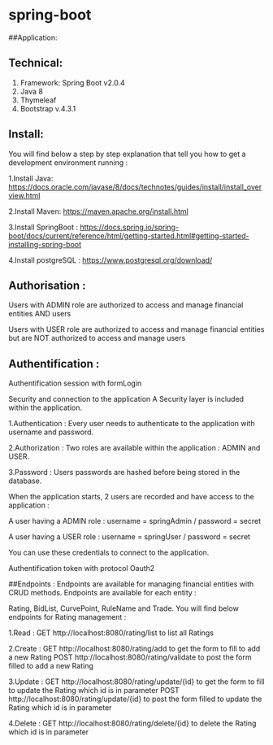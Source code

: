 # spring-boot

##Application:

## Technical:
1. Framework: Spring Boot v2.0.4
2. Java 8
3. Thymeleaf
4. Bootstrap v.4.3.1

## Install:
You will find below a step by step explanation that tell you how to get a development environment running :

1.Install Java: https://docs.oracle.com/javase/8/docs/technotes/guides/install/install_overview.html

2.Install Maven: https://maven.apache.org/install.html

3.Install SpringBoot : https://docs.spring.io/spring-boot/docs/current/reference/html/getting-started.html#getting-started-installing-spring-boot

4.Install postgreSQL : https://www.postgresql.org/download/

## Authorisation :

Users with ADMIN role are authorized to access and manage financial entities AND users

Users with USER role are authorized to access and manage financial entities but are NOT authorized to access and manage users

## Authentification :
Authentification session with formLogin

Security and connection to the application
A Security layer is included within the application.

1.Authentication : Every user needs to authenticate to the application with username and password.

2.Authorization : Two roles are available within the application : ADMIN and USER.

3.Password : Users passwords are hashed before being stored in the database.

When the application starts, 2 users are recorded and have access to the application :

A user having a ADMIN role : username = springAdmin / password = secret

A user having a USER role : username = springUser / password = secret

You can use these credentials to connect to the application.

Authentification token with protocol Oauth2

##Endpoints : 
Endpoints are available for managing financial entities with CRUD methods. Endpoints are available for each entity :

Rating, BidList, CurvePoint, RuleName and Trade.
You will find below endpoints for Rating management :

1.Read :
GET http://localhost:8080/rating/list to list all Ratings

2.Create :
GET http://localhost:8080/rating/add to get the form to fill to add a new Rating
POST http://localhost:8080/rating/validate to post the form filled to add a new Rating

3.Update :
GET http://localhost:8080/rating/update/{id} to get the form to fill to update the Rating which id is in parameter
POST http://localhost:8080/rating/update/{id} to post the form filled to update the Rating which id is in parameter

4.Delete :
GET http://localhost:8080/rating/delete/{id} to delete the Rating which id is in parameter


